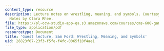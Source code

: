 ```yaml
---
content_type: resource
description: Lecture notes on wrestling, meaning, and symbols. Courtesy of Sam Ford.
  Notes by Clara Rhee.
file: https://ol-ocw-studio-app-qa.s3.amazonaws.com/courses/cms-608-game-design-spring-2008/26823f0723f3f5fef4fc0065f10f4ae1_MITCMS_608s08_lec_notes31.pdf
file_type: application/pdf
resourcetype: Document
title: 'Guest lecture, Sam Ford: Wrestling, Meaning, and Symbols'
uid: 26823f07-23f3-f5fe-f4fc-0065f10f4ae1
---
```

